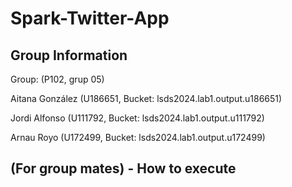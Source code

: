 # Spark-Twitter-App

## Group Information 

Group: (P102, grup 05)

Aitana González (U186651, Bucket: lsds2024.lab1.output.u186651)

Jordi Alfonso (U111792, Bucket: lsds2024.lab1.output.u111792) 

Arnau Royo (U172499, Bucket: lsds2024.lab1.output.u172499)

## (For group mates) - How to execute
